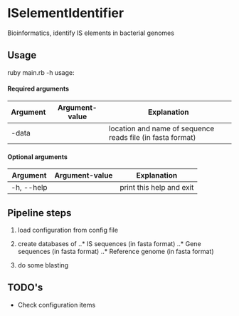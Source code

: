 # ISelementIdentifier
Bioinformatics, identify IS elements in bacterial genomes

## Usage

ruby main.rb -h 
usage: 



#### Required arguments 
|Argument| Argument-value| Explanation|
| ---|---|---|
|-data| <datafile>|  location and name of sequence reads file (in fasta format)|

#### Optional arguments 
|Argument| Argument-value| Explanation|
| ---|---|---|
|-h, --help||print this help and exit|





## Pipeline steps

1. load configuration from config file 

2. create databases of
..* IS sequences (in fasta format)
..* Gene sequences (in fasta format)
..* Reference genome (in fasta format)

3. do some blasting



## TODO's

+ Check configuration items

